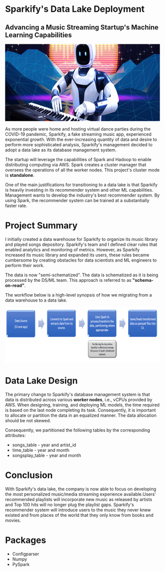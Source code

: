 # Sparkify's Data Lake Deployment
## Advancing a Music Streaming Startup's Machine Learning Capabilities

<img src="https://github.com/Morgan-Sell/data-lake-music-streaming-app/blob/main/img/robot_keyboard.jpg" width="800" height="250">

As more people were home and hosting virtual dance parties during the COVID-19 pandemic, Sparkify, a fake streaming music app, experienced exponential growth. With the ever-increasing quantity of data and desire to perform more sophisticated analysis, Sparkify's management decided to adopt a data lake as its database management system.

The startup will leverage the capabilities of Spark and Hadoop to enable distributing computing via AWS. Spark creates a cluster manager that oversees the operations of all the worker nodes. This project's cluster mode is **standalone**.

One of the main justifications for transitioning to a data lake is that Sparkify is heavily investing in its recommender system and other ML capabilities. Management wants to develop the industry's best recommender system. By using Spark, the recommender system can be trained at a substantially faster rate.

# Project Summary
I initially created a data warehouse for Sparkify to organize its music library and played songs depository. Sparkify's team and I defined clear rules that enabled analytics and monitoring of metrics. However, as Sparkify increased its music library and expanded its users, these rules became cumbersome by creating obstacles for data scientists and ML engineers to perform their work.

The data is now "semi-schematized". The data is schematized as it is being processed by the DS/ML team. This approach is referred to as **"schema-on-read"**.

The workflow below is a high-level synopsis of how we migrating from a data warehouse to a data lake.

<p align="center">
    <img src="https://github.com/Morgan-Sell/data-lake-music-streaming-app/blob/main/img/etl_flow_chart.png" width="700" height="180">
</p>

# Data Lake Design
The primary change to Sparkify's database management system is that data is distributed across various **worker nodes**, i.e., vCPUs provided by AWS. When designing, training, and deploying ML models, the time required is based on the last node completing its task. Consequently, it is important to allocate or partition the data in an equalized manner. The data allocation should be not skewed.

Consequently, we partitioned the following tables by the corresponding attributes:

- songs_table - year and artist_id
- time_table - year and month
- songsplay_table - year and month

# Conclusion
With Sparkify's data lake, the company is now able to focus on developing the most personalized music/media streaming experience available.Users' recommended playlists will incorporate new music as released by artists and Top 100 hits will no longer plug the playlist gaps. Sparkify's recommender system will introduce users to the music they never knew existed and from places of the world that they only know from books and movies.

# Packages
- Configparser
- Numpy
- PySpark





